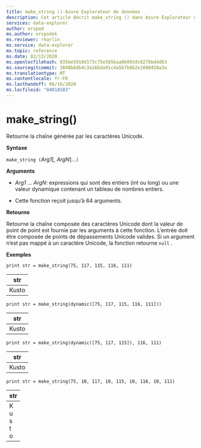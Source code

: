 ```yaml
---
title: make_string ()-Azure Explorateur de données
description: Cet article décrit make_string () dans Azure Explorateur de données.
services: data-explorer
author: orspod
ms.author: orspodek
ms.reviewer: rkarlin
ms.service: data-explorer
ms.topic: reference
ms.date: 02/13/2020
ms.openlocfilehash: 035be5910d173c75e585baa0b093dc6276bd4d63
ms.sourcegitcommit: 3848b8db4c3a16bda91c4a5b7b8b2e1088458a3a
ms.translationtype: MT
ms.contentlocale: fr-FR
ms.lasthandoff: 06/16/2020
ms.locfileid: "84818583"
---
```

# <a name="make_string"></a>make_string()

Retourne la chaîne générée par les caractères Unicode.
    
**Syntaxe**

`make_string (`*Arg1*[, *ArgN*]...`)`

**Arguments**

* *Arg1* ... *ArgN*: expressions qui sont des entiers (int ou long) ou une valeur dynamique contenant un tableau de nombres entiers.

* Cette fonction reçoit jusqu’à 64 arguments.

**Retourne**

Retourne la chaîne composée des caractères Unicode dont la valeur de point de point est fournie par les arguments à cette fonction. L’entrée doit être composée de points de dépassements Unicode valides.
Si un argument n’est pas mappé à un caractère Unicode, la fonction retourne `null` .

**Exemples**

```kusto
print str = make_string(75, 117, 115, 116, 111)
```

|str|
|---|
|Kusto|

```kusto
print str = make_string(dynamic([75, 117, 115, 116, 111]))
```

|str|
|---|
|Kusto|

```kusto
print str = make_string(dynamic([75, 117, 115]), 116, 111)
```

|str|
|---|
|Kusto|

```kusto
print str = make_string(75, 10, 117, 10, 115, 10, 116, 10, 111)
```

|str|
|---|
|K<br>u<br>s<br>t<br>o|
